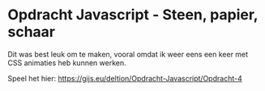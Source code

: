 # Opdracht Javascript - Steen, papier, schaar
Dit was best leuk om te maken, vooral omdat ik weer eens een keer met CSS animaties heb kunnen werken.

Speel het hier: https://gijs.eu/deltion/Opdracht-Javascript/Opdracht-4
